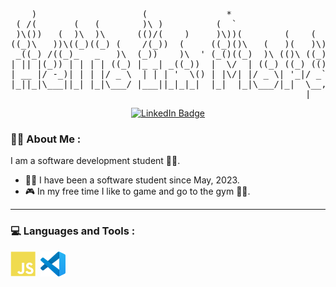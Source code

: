 <pre>
    )                    (               *                                 
 ( /(       (   (        )\ )          (  `                                
 )\())   (  )\  )\      (()/(    )     )\))(        (    (  (  (           
((_)\   ))\((_)((_) (    /(_))  (     ((_)()\   (   )(   )\))( )\ )   (    
 _((_) /((_)_   _   )\  (_))    )\  ' (_()((_)  )\ (()\ ((_))\(()/(   )\ ) 
| || |(_)) | | | | ((_) |_ _| _((_))  |  \/  | ((_) ((_) (()(_))(_)) _(_/( 
| __ |/ -_)| | | |/ _ \  | | | '  \() | |\/| |/ _ \| '_|/ _` || || || ' \))
|_||_|\___||_| |_|\___/ |___||_|_|_|  |_|  |_|\___/|_|  \__, | \_, ||_||_| 
                                                        |___/  |__/               
</pre>

<div id="badges" align="center">
  <a href="https://www.linkedin.com/in/morgyn-peay-567560271/">
  <img src="https://img.shields.io/badge/LinkedIn-blue?logo=linkedin&logoColor=white&style=flat" alt="LinkedIn Badge"/>
  </a>
</div>

### :raising_hand_woman: About Me :

I am a software development student :woman_student:.

- :woman_technologist: I have been a software student since May, 2023.
- :video_game: In my free time I like to game and go to the gym :running_woman:.

---

### :computer: Languages and Tools :
<div>
  <img src="https://github.com/devicons/devicon/blob/master/icons/javascript/javascript-plain.svg" title="JavaScript" alt="JavaScript" width="40" height="40"/>&nbsp;
  <img src="https://github.com/devicons/devicon/blob/master/icons/vscode/vscode-original.svg" title="VSCode" alt="VSCode" width="40" height="40"/>&nbsp;
</div>
